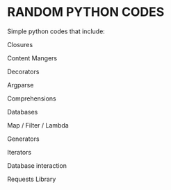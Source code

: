 # RANDOM PYTHON CODES
Simple python codes that include:

Closures

Content Mangers

Decorators

Argparse

Comprehensions

Databases

Map / Filter / Lambda

Generators

Iterators

Database interaction

Requests Library

